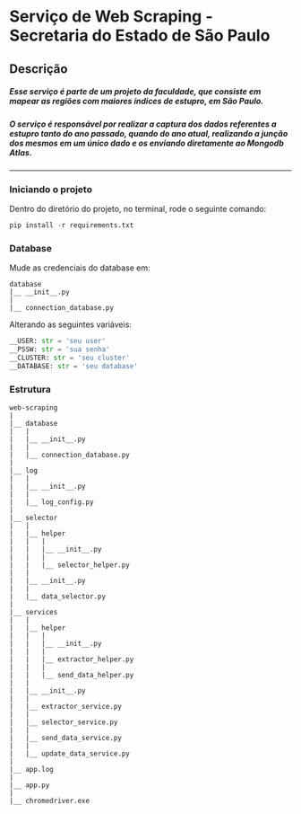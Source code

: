 # Serviço de Web Scraping - Secretaria do Estado de São Paulo


## Descrição

##### Esse serviço é parte de um projeto da faculdade, que consiste em mapear as regiões com maiores índices de estupro, em São Paulo.

##### O serviço é responsável por realizar a captura dos dados referentes a estupro tanto do ano passado, quando do ano atual, realizando a junção dos mesmos em um único dado e os enviando diretamente ao Mongodb Atlas.

---
### Iniciando o projeto
Dentro do diretório do projeto, no terminal, rode o seguinte comando:

```python
pip install -r requirements.txt
 ``` 

### Database
Mude as credenciais do database em:
```text
database
|__ __init__.py
|
|__ connection_database.py
``` 
Alterando as seguintes variáveis:
```python
__USER: str = 'seu user'
__PSSW: str = 'sua senha'
__CLUSTER: str = 'seu cluster'
__DATABASE: str = 'seu database'
```


### Estrutura 

```text
web-scraping
|
|__ database
|   |
|   |__ __init__.py
|   |
|   |__ connection_database.py
|
|__ log
|   |
|   |__ __init__.py
|   |
|   |__ log_config.py
|
|__ selector
|   |
|   |__ helper
|   |   |
|   |   |__ __init__.py
|   |   |
|   |   |__ selector_helper.py
|   |   
|   |__ __init__.py
|   |
|   |__ data_selector.py
|
|__ services
|   |
|   |__ helper
|   |   |
|   |   |__ __init__.py
|   |   |
|   |   |__ extractor_helper.py
|   |   |
|   |   |__ send_data_helper.py
|   |   
|   |__ __init__.py
|   |
|   |__ extractor_service.py
|   |
|   |__ selector_service.py
|   |
|   |__ send_data_service.py
|   |
|   |__ update_data_service.py
|
|__ app.log
|
|__ app.py
|
|__ chromedriver.exe
```
